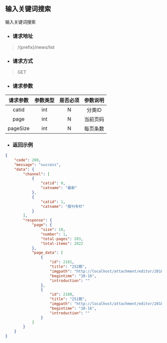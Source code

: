 ## 输入关键词搜索

输入关键词搜索

* ### **请求地址**

> /{prefix}/news/list

* ### **请求方式**

> GET

* ### **请求参数**

| 请求参数 | 参数类型 | 是否必须 | 参数说明 |
| :---: | :---: | :---: | :---: |
| catid | int | N | 分类ID |
| page | int | N | 当前页码 |
| pageSize | int | N | 每页条数 |

* ### **返回示例**

```json
{
    "code": 200,
    "message": "success",
    "data": {
        "channel": [
            {
                "catid": 0,
                "catname": "最新"
            },
            {
                "catid": 1,
                "catname": "报刊专栏"
            }
        ],
        "response": {
            "page": {
                "size": 10,
                "number": 1,
                "total-pages": 203,
                "total-items": 2022
            },
            "page_data": [
                {
                    "id": 2181,
                    "title": "252期",
                    "imgpath": "http://localhost/attachment/editor/201810/1539673364ythtu.jpg",
                    "begintime": "10-16",
                    "introduction": ""
                },
                {
                    "id": 2180,
                    "title": "251期",
                    "imgpath": "http://localhost/attachment/editor/201810/1539673184hkk5s.jpg",
                    "begintime": "10-16",
                    "introduction": ""
                }
            ]
        }
    }
}
```



